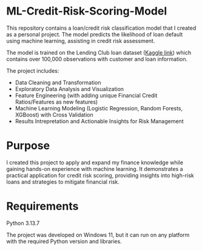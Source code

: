 # ML-Credit-Risk-Scoring-Model
This repository contains a loan/credit risk classification model that I created as a personal project. The model predicts the likelihood of loan default using machine learning, assisting in credit risk assessment.

The model is trained on the Lending Club loan dataset ([Kaggle link](https://www.kaggle.com/datasets/wordsforthewise/lending-club/data)) which contains over 100,000 observations with customer and loan information.

The project includes:
- Data Cleaning and Transformation
- Exploratory Data Analysis and Visualization
- Feature Engineering (with adding unique Financial Credit Ratios/Features as new features)
- Machine Learning Modeling (Logistic Regression, Random Forests, XGBoost) with Cross Validation
- Results Intrepretation and Actionable Insights for Risk Management

# Purpose
I created this project to apply and expand my finance knowledge while gaining hands-on experience with machine learning. It demonstrates a practical application for credit risk scoring, providing insights into high-risk loans and strategies to mitigate financial risk.

# Requirements
Python 3.13.7

The project was developed on Windows 11, but it can run on any platform with the required Python version and libraries.
